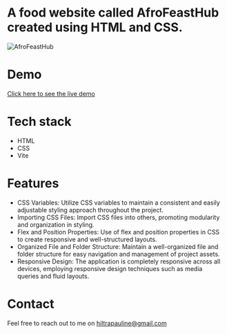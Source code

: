 # A food website called AfroFeastHub created using HTML and CSS.

![AfroFeastHub](https://github.com/Pauline-Oraro/afrofeasthub-website/assets/128376718/4bfc825a-14b3-4852-8ff1-3612dfdee782)

# Demo
[Click here to see the live demo](https://afrofeasthub-website.vercel.app/)

# Tech stack
- HTML
- CSS
- Vite

# Features
-  CSS Variables: Utilize CSS variables to maintain a consistent and easily adjustable styling approach throughout the project.
-  Importing CSS Files: Import CSS files into others, promoting modularity and organization in styling.
-  Flex and Position Properties: Use of flex and position properties in CSS to create responsive and well-structured layouts.
-  Organized File and Folder Structure: Maintain a well-organized file and folder structure for easy navigation and management of project assets.
-  Responsive Design: The application is completely responsive across all devices, employing responsive design techniques such as media queries and fluid layouts.

# Contact
Feel free to reach out to me on [hiltrapauline@gmail.com](hiltrapauline@gmail.com)
